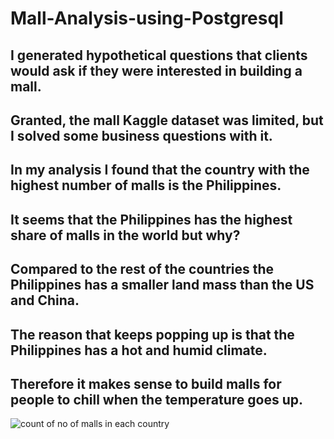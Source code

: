 # Mall-Analysis-using-Postgresql
## I generated hypothetical questions that clients would ask if they were interested in building a mall. 
## Granted, the mall Kaggle dataset was limited, but I solved  some business questions with it.
## In my analysis I found that the country with the highest number of malls is the Philippines.
## It seems that the Philippines has the highest share of malls in the world but why?
## Compared to the rest of the countries the Philippines has a smaller land mass than the US and China. 
## The reason that keeps popping up is that the Philippines has a hot and humid climate. 
## Therefore it makes sense to build malls for people to chill when the temperature goes up.

![count of no of malls in each country](https://github.com/JORDANGAMBA99/Mall-Analysis-using-Postgresql/assets/112898413/2d856d46-19cb-40c8-8ab9-9a10ae1f7089)


